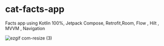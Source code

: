 # cat-facts-app

Facts app using Kotlin 100%, Jetpack Compose, Retrofit,Room, Flow , Hilt , MVVM , Navigation

![ezgif com-resize (3)](https://user-images.githubusercontent.com/81919513/233135470-a5b573a5-3ca0-489a-ae9d-84b8b3cceecc.gif)

